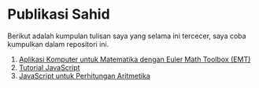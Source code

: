 # Publikasi Sahid
Berikut adalah kumpulan tulisan saya yang selama ini tercecer, saya coba kumpulkan dalam repositori ini.
1. [Aplikasi Komputer untuk Matematika dengan Euler Math Toolbox (EMT)](CetakAplikom.pdf)
2. [Tutorial JavaScript](TutorialJavaScript.html)
3. [JavaScript untuk Perhitungan Aritmetika](JavaScript4Arithmetic.html)
